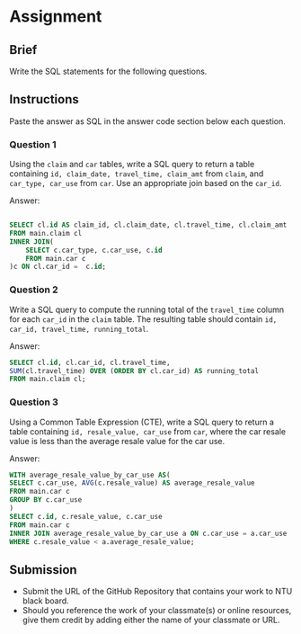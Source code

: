 # Assignment

## Brief

Write the SQL statements for the following questions.

## Instructions

Paste the answer as SQL in the answer code section below each question.

### Question 1

Using the `claim` and `car` tables, write a SQL query to return a table containing `id, claim_date, travel_time, claim_amt` from `claim`, and `car_type, car_use` from `car`. Use an appropriate join based on the `car_id`.

Answer:

```sql

SELECT cl.id AS claim_id, cl.claim_date, cl.travel_time, cl.claim_amt
FROM main.claim cl
INNER JOIN(
	SELECT c.car_type, c.car_use, c.id
	FROM main.car c
)c ON cl.car_id =  c.id;

```

### Question 2

Write a SQL query to compute the running total of the `travel_time` column for each `car_id` in the `claim` table. The resulting table should contain `id, car_id, travel_time, running_total`.

Answer:

```sql
SELECT cl.id, cl.car_id, cl.travel_time,
SUM(cl.travel_time) OVER (ORDER BY cl.car_id) AS running_total
FROM main.claim cl;
```

### Question 3

Using a Common Table Expression (CTE), write a SQL query to return a table containing `id, resale_value, car_use` from `car`, where the car resale value is less than the average resale value for the car use.

Answer:

```sql
WITH average_resale_value_by_car_use AS(
SELECT c.car_use, AVG(c.resale_value) AS average_resale_value
FROM main.car c
GROUP BY c.car_use
)
SELECT c.id, c.resale_value, c.car_use
FROM main.car c
INNER JOIN average_resale_value_by_car_use a ON c.car_use = a.car_use
WHERE c.resale_value < a.average_resale_value;
```

## Submission

- Submit the URL of the GitHub Repository that contains your work to NTU black board.
- Should you reference the work of your classmate(s) or online resources, give them credit by adding either the name of your classmate or URL.
